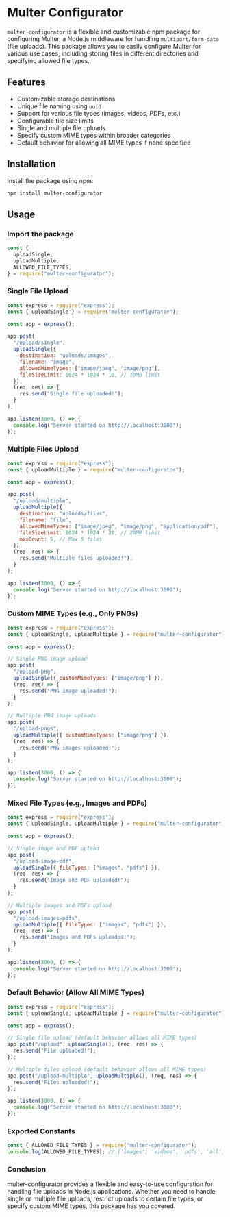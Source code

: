 # Multer Configurator

`multer-configurator` is a flexible and customizable npm package for configuring Multer, a Node.js middleware for handling `multipart/form-data` (file uploads). This package allows you to easily configure Multer for various use cases, including storing files in different directories and specifying allowed file types.

## Features

- Customizable storage destinations
- Unique file naming using `uuid`
- Support for various file types (images, videos, PDFs, etc.)
- Configurable file size limits
- Single and multiple file uploads
- Specify custom MIME types within broader categories
- Default behavior for allowing all MIME types if none specified

## Installation

Install the package using npm:

```bash
npm install multer-configurator
```

## Usage

### Import the package

```javascript
const {
  uploadSingle,
  uploadMultiple,
  ALLOWED_FILE_TYPES,
} = require("multer-configurator");
```

### Single File Upload

```javascript
const express = require("express");
const { uploadSingle } = require("multer-configurator");

const app = express();

app.post(
  "/upload/single",
  uploadSingle({
    destination: "uploads/images",
    filename: "image",
    allowedMimeTypes: ["image/jpeg", "image/png"],
    fileSizeLimit: 1024 * 1024 * 10, // 10MB limit
  }),
  (req, res) => {
    res.send("Single file uploaded!");
  }
);

app.listen(3000, () => {
  console.log("Server started on http://localhost:3000");
});
```

### Multiple Files Upload

```javascript
const express = require("express");
const { uploadMultiple } = require("multer-configurator");

const app = express();

app.post(
  "/upload/multiple",
  uploadMultiple({
    destination: "uploads/files",
    filename: "file",
    allowedMimeTypes: ["image/jpeg", "image/png", "application/pdf"],
    fileSizeLimit: 1024 * 1024 * 20, // 20MB limit
    maxCount: 5, // Max 5 files
  }),
  (req, res) => {
    res.send("Multiple files uploaded!");
  }
);

app.listen(3000, () => {
  console.log("Server started on http://localhost:3000");
});
```

### Custom MIME Types (e.g., Only PNGs)

```javascript
const express = require("express");
const { uploadSingle, uploadMultiple } = require("multer-configurator");

const app = express();

// Single PNG image upload
app.post(
  "/upload-png",
  uploadSingle({ customMimeTypes: ["image/png"] }),
  (req, res) => {
    res.send("PNG image uploaded!");
  }
);

// Multiple PNG image uploads
app.post(
  "/upload-pngs",
  uploadMultiple({ customMimeTypes: ["image/png"] }),
  (req, res) => {
    res.send("PNG images uploaded!");
  }
);

app.listen(3000, () => {
  console.log("Server started on http://localhost:3000");
});
```

### Mixed File Types (e.g., Images and PDFs)

```javascript
const express = require("express");
const { uploadSingle, uploadMultiple } = require("multer-configurator");

const app = express();

// Single image and PDF upload
app.post(
  "/upload-image-pdf",
  uploadSingle({ fileTypes: ["images", "pdfs"] }),
  (req, res) => {
    res.send("Image and PDF uploaded!");
  }
);

// Multiple images and PDFs upload
app.post(
  "/upload-images-pdfs",
  uploadMultiple({ fileTypes: ["images", "pdfs"] }),
  (req, res) => {
    res.send("Images and PDFs uploaded!");
  }
);

app.listen(3000, () => {
  console.log("Server started on http://localhost:3000");
});
```

### Default Behavior (Allow All MIME Types)

```javascript
const express = require("express");
const { uploadSingle, uploadMultiple } = require("multer-configurator");

const app = express();

// Single file upload (default behavior allows all MIME types)
app.post("/upload", uploadSingle(), (req, res) => {
  res.send("File uploaded!");
});

// Multiple files upload (default behavior allows all MIME types)
app.post("/upload-multiple", uploadMultiple(), (req, res) => {
  res.send("Files uploaded!");
});

app.listen(3000, () => {
  console.log("Server started on http://localhost:3000");
});
```

### Exported Constants

```javascript
const { ALLOWED_FILE_TYPES } = require("multer-configurator");
console.log(ALLOWED_FILE_TYPES); // ['images', 'videos', 'pdfs', 'all']
```

### Conclusion

multer-configurator provides a flexible and easy-to-use configuration for handling file uploads in Node.js applications. Whether you need to handle single or multiple file uploads, restrict uploads to certain file types, or specify custom MIME types, this package has you covered.
